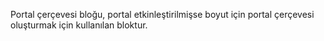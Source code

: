 Portal çerçevesi bloğu, portal etkinleştirilmişse boyut için portal çerçevesi oluşturmak için kullanılan bloktur.